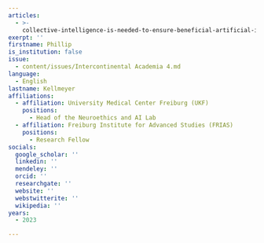 ```yaml
---
articles:
  - >-
    collective-intelligence-is-needed-to-ensure-beneficial-artificial-intelligence
exerpt: ''
firstname: Phillip
is_institution: false
issue:
  - content/issues/Intercontinental Academia 4.md
language:
  - English
lastname: Kellmeyer
affiliations:
  - affiliation: University Medical Center Freiburg (UKF)
    positions:
      - Head of the Neuroethics and AI Lab
  - affiliation: Freiburg Institute for Advanced Studies (FRIAS)
    positions:
      - Research Fellow
socials:
  google_scholar: ''
  linkedin: ''
  mendeley: ''
  orcid: ''
  researchgate: ''
  website: ''
  webstwitterite: ''
  wikipedia: ''
years:
  - 2023

---
```


